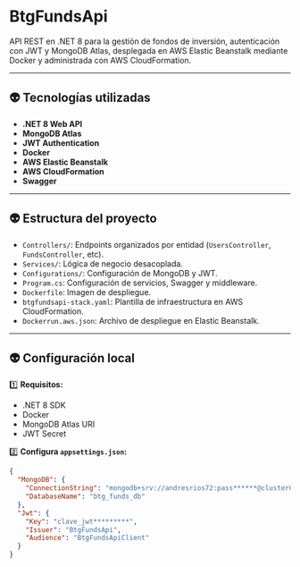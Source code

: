 # BtgFundsApi

API REST en .NET 8 para la gestión de fondos de inversión, autenticación con JWT y MongoDB Atlas, desplegada en AWS Elastic Beanstalk mediante Docker y administrada con AWS CloudFormation.

---

## 👽 Tecnologías utilizadas

- **.NET 8 Web API**
- **MongoDB Atlas**
- **JWT Authentication**
- **Docker**
- **AWS Elastic Beanstalk**
- **AWS CloudFormation**
- **Swagger**

---

## 👽 Estructura del proyecto

- `Controllers/`: Endpoints organizados por entidad (`UsersController`, `FundsController`, etc).
- `Services/`: Lógica de negocio desacoplada.
- `Configurations/`: Configuración de MongoDB y JWT.
- `Program.cs`: Configuración de servicios, Swagger y middleware.
- `Dockerfile`: Imagen de despliegue.
- `btgfundsapi-stack.yaml`: Plantilla de infraestructura en AWS CloudFormation.
- `Dockerrun.aws.json`: Archivo de despliegue en Elastic Beanstalk.

---

## 👽 Configuración local

1️⃣ **Requisitos:**
- .NET 8 SDK
- Docker
- MongoDB Atlas URI
- JWT Secret

2️⃣ **Configura `appsettings.json`:**

```json
{
  "MongoDB": {
    "ConnectionString": "mongodb+srv://andresrios72:pass******@cluster0.hmlgof9.mongodb.net/btg_funds_db",
    "DatabaseName": "btg_funds_db"
  },
  "Jwt": {
    "Key": "clave_jwt*********",
    "Issuer": "BtgFundsApi",
    "Audience": "BtgFundsApiClient"
  }
}
